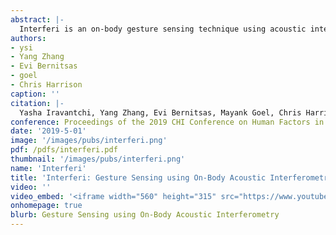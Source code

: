 ```yaml
---
abstract: |-
  Interferi is an on-body gesture sensing technique using acoustic interferometry. We use ultrasonic transducers resting on the skin to create acoustic interference patterns inside the wearer’s body, which interact with anatomical features in complex, yet characteristic ways. We focus on two areas of the body with great expressive power: the hands and face. For each, we built and tested a series of worn sensor configurations, which we used to identify useful transducer arrangements and machine learning fea-tures. We created final prototypes for the hand and face, which our study results show can support eleven- and nine-class gestures sets at 93.4% and 89.0% accuracy, re-spectively. We also evaluated our system in four continu-ous tracking tasks, including smile intensity and weight estimation, which never exceed 9.5% error. We believe these results show great promise and illuminate an inter-esting sensing technique for HCI applications.
authors:
- ysi
- Yang Zhang
- Evi Bernitsas
- goel
- Chris Harrison
caption: ''
citation: |-
  Yasha Iravantchi, Yang Zhang, Evi Bernitsas, Mayank Goel, Chris Harrison. Interferi: Gesture Sensing using On-Body Acoustic Interferometry. In Proceedings of the 2019 CHI Conference on Human Factors in Computing Systems (CHI ’19), 2019
conference: Proceedings of the 2019 CHI Conference on Human Factors in Computing Systems (CHI ’19), 2019
date: '2019-5-01'
image: '/images/pubs/interferi.png'
pdf: /pdfs/interferi.pdf
thumbnail: '/images/pubs/interferi.png'
name: 'Interferi'
title: 'Interferi: Gesture Sensing using On-Body Acoustic Interferometry'
video: ''
video_embed: '<iframe width="560" height="315" src="https://www.youtube.com/embed/e62ZL3dCQWM" frameborder="0" allowfullscreen></iframe>'
onhomepage: true
blurb: Gesture Sensing using On-Body Acoustic Interferometry
---
```

